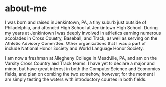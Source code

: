 # about-me
I was born and raised in Jenkintown, PA, a tiny suburb just outside of Philadelphia, and attended High School at Jenkintown High School. During my years at Jenkintown I was deeply involved in athletics earning numerous accolades in Cross Country, Baseball, and Track, as well as serving on the Athletic Advisory Committee. Other organizations that I was a part of include National Honor Society and World Language Honor Society.

I am now a freshman at Allegheny College in Meadville, PA, and am on the Varsity Cross Country and Track teams. I have yet to declare a major and minor, but have great interest in both the Computer Science and Economics fields, and plan on combing the two somehow, however; for the moment I am simply testing the waters with introductory courses in both fields.

